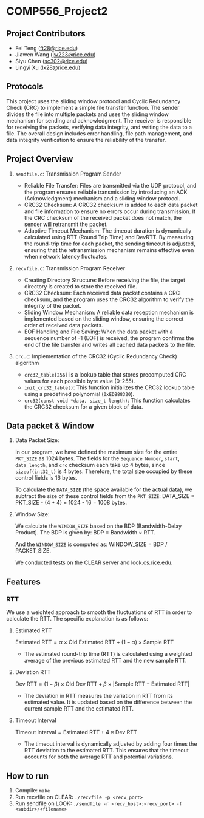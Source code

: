 # COMP556_Project2

## Project Contributors

- Fei Teng (ft28@rice.edu)
- Jiawen Wang (jw223@rice.edu)
- Siyu Chen (sc302@rice.edu)
- Lingyi Xu (lx28@rice.edu)



## Protocols

This project uses the sliding window protocol and Cyclic Redundancy Check (CRC) to implement a simple file transfer function. The sender divides the file into multiple packets and uses the sliding window mechanism for sending and acknowledgment. The receiver is responsible for receiving the packets, verifying data integrity, and writing the data to a file. The overall design includes error handling, file path management, and data integrity verification to ensure the reliability of the transfer.



## Project Overview

1. `sendfile.c`: Transmission Program Sender

   - Reliable File Transfer: Files are transmitted via the UDP protocol, and the program ensures reliable transmission by introducing an ACK (Acknowledgment) mechanism and a sliding window protocol.
   - CRC32 Checksum: A CRC32 checksum is added to each data packet and file information to ensure no errors occur during transmission. If the CRC checksum of the received packet does not match, the sender will retransmit the packet.
   - Adaptive Timeout Mechanism: The timeout duration is dynamically calculated using RTT (Round Trip Time) and DevRTT. By measuring the round-trip time for each packet, the sending timeout is adjusted, ensuring that the retransmission mechanism remains effective even when network latency fluctuates.
2. `recvfile.c`: Transmission Program Receiver
   - Creating Directory Structure: Before receiving the file, the target directory is created to store the received file.
   - CRC32 Checksum: Each received data packet contains a CRC checksum, and the program uses the CRC32 algorithm to verify the integrity of the packet.
   - Sliding Window Mechanism: A reliable data reception mechanism is implemented based on the sliding window, ensuring the correct order of received data packets.
   - EOF Handling and File Saving: When the data packet with a sequence number of -1 (EOF) is received, the program confirms the end of the file transfer and writes all cached data packets to the file.
3. `crc.c`: Implementation of the CRC32 (Cyclic Redundancy Check) algorithm

   - `crc32_table[256]` is a lookup table that stores precomputed CRC values for each possible byte value (0-255).
   - `init_crc32_table()`: This function initializes the CRC32 lookup table using a predefined polynomial (`0xEDB88320`).
   - `crc32(const void *data, size_t length)`: This function calculates the CRC32 checksum for a given block of data.



## Data packet & Window

1. Data Packet Size:

   In our program, we have defined the maximum size for the entire `PKT_SIZE` as 1024 bytes. The fields for the `Sequence Number`, `start`, `data_length`, and `crc` checksum each take up 4 bytes, since `sizeof(int32_t)` is 4 bytes. Therefore, the total size occupied by these control fields is 16 bytes.

   To calculate the `DATA_SIZE` (the space available for the actual data), we subtract the size of these control fields from the `PKT_SIZE`: DATA_SIZE = PKT_SIZE - (4 * 4) = 1024 - 16 = 1008 bytes.

2. Window Size:

   We calculate the `WINDOW_SIZE` based on the BDP (Bandwidth-Delay Product). The BDP is given by: BDP = Bandwidth × RTT.

   And the `WINDOW_SIZE` is computed as: WINDOW_SIZE = BDP / PACKET_SIZE.

   We conducted tests on the CLEAR server and look.cs.rice.edu.

## Features

### RTT

We use a weighted approach to smooth the fluctuations of RTT in order to calculate the RTT. The specific explanation is as follows:

1. Estimated RTT

   $\text{Estimated RTT} =  \alpha \times \text{Old Estimated RTT} + (1 - \alpha) \times \text{Sample RTT}$

   - The estimated round-trip time (RTT) is calculated using a weighted average of the previous estimated RTT and the new sample RTT.

2. Deviation RTT

   $\text{Dev RTT} = (1 - \beta) \times \text{Old Dev RTT} + \beta \times \left| \text{Sample RTT} - \text{Estimated RTT} \right|$

   - The deviation in RTT measures the variation in RTT from its estimated value. It is updated based on the difference between the current sample RTT and the estimated RTT.

3. Timeout Interval

   $\text{Timeout Interval} = \text{Estimated RTT} + 4 \times \text{Dev RTT}$

   - The timeout interval is dynamically adjusted by adding four times the RTT deviation to the estimated RTT. This ensures that the timeout accounts for both the average RTT and potential variations.



## How to run

1. Compile: `make`
2. Run recvfile on CLEAR: `./recvfile -p <recv_port>`
3. Run sendfile on LOOK: `./sendfile -r <recv_host>:<recv_port> -f <subdir>/<filename>`
